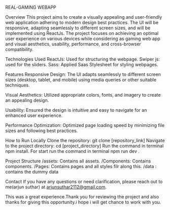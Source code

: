 REAL-GAMING WEBAPP

Overview
This project aims to create a visually appealing and user-friendly web application adhering to modern design best practices. The UI will be responsive, adapting seamlessly to different screen sizes, and will be implemented using ReactJs. The project focuses on achieving an optimal user experience on various devices while considering as gaming web app and visual aesthetics, usability, performance, and cross-browser compatibility.

Technologies Used
ReactJs: Used for structuring the webpage.
Swiper js: used for the sliders.
Sass: Applied Saas Stylesheet for styling webpages.


Features
Responsive Design: The UI adapts seamlessly to different screen sizes (desktop, tablet, and mobile) using media queries or other suitable techniques.

Visual Aesthetics: Utilized appropriate colors, fonts, and imagery to create an appealing design.

Usability: Ensured the design is intuitive and easy to navigate for an enhanced user experience.

Performance Optimization: Optimized page loading speed by minimizing file sizes and following best practices.

How to Run Locally
Clone the repository: git clone [repository_link]
Navigate to the project directory: cd [project_directory]
Run the command in terminal npm install.
For start run the command in terminal npm run dev .


Project Structure
/assets: Contains all assets.
/Components: Contains components.
/Pages: Contains pages and all styles filr along this.
/data : contains the dummy data

Contact
If you have any questions or need clarification, please reach out to me(arjun suthar) at arjunsuthar2112@gmail.com.

This was a great experience.Thank you for reviewing the project and also thanks for giving this opportunity.i hope i will get chance to work with you.